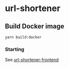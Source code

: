 # url-shortener

## Build Docker image
```
yarn build:docker
```

### Starting
See [url-shortener-frontend](https://github.com/eduardobcastro/url-shortener-frontend)
